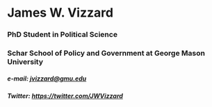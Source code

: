# James W. Vizzard
### PhD Student in Political Science
### Schar School of Policy and Government at George Mason University

##### e-mail: <jvizzard@gmu.edu>
##### Twitter: <https://twitter.com/JWVizzard>
